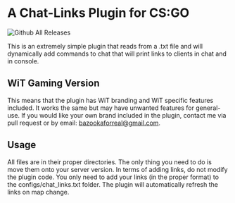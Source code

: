 # A Chat-Links Plugin for CS:GO
![Github All Releases](https://img.shields.io/github/downloads/bazooka-codes/csgo-chatlinks-plugin/total)

This is an extremely simple plugin that reads from a .txt file and will dynamically add commands to chat that will print
links to clients in chat and in console.

## WiT Gaming Version
This means that the plugin has WiT branding and WiT specific features included. It works the same but may have unwanted
features for general-use. If you would like your own brand included in the  plugin, contact me via pull request or 
by email: bazookaforreal@gmail.com.

## Usage
All files are in their proper directories. The only thing you need to do is move them onto your server version. In terms
of adding links, do not modify the plugin code. You only need to add your links (in the proper format) to the 
configs/chat_links.txt folder. The plugin will automatically refresh the links on map change.

